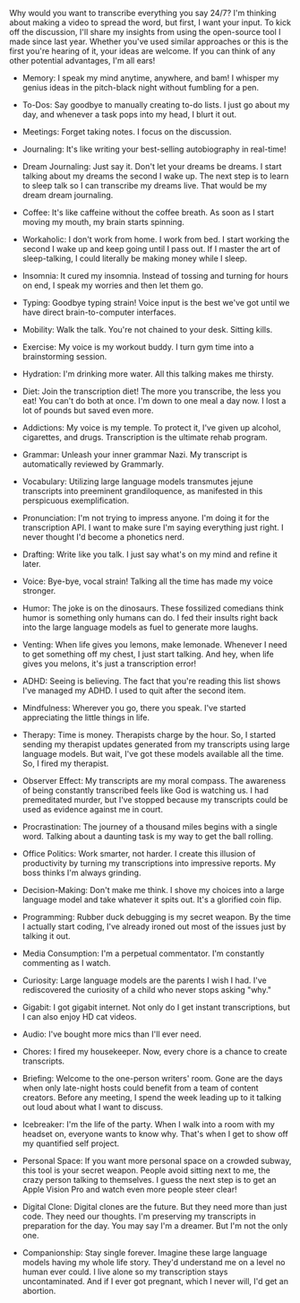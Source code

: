 Why would you want to transcribe everything you say 24/7? I'm thinking about making a video to spread the word, but first, I want your input. To kick off the discussion, I'll share my insights from using the open-source tool I made since last year. Whether you've used similar approaches or this is the first you're hearing of it, your ideas are welcome. If you can think of any other potential advantages, I'm all ears!

- Memory: I speak my mind anytime, anywhere, and bam! I whisper my genius ideas in the pitch-black night without fumbling for a pen.

- To-Dos: Say goodbye to manually creating to-do lists. I just go about my day, and whenever a task pops into my head, I blurt it out.

- Meetings: Forget taking notes. I focus on the discussion.

- Journaling: It's like writing your best-selling autobiography in real-time!

- Dream Journaling: Just say it. Don't let your dreams be dreams. I start talking about my dreams the second I wake up. The next step is to learn to sleep talk so I can transcribe my dreams live. That would be my dream dream journaling.

- Coffee: It's like caffeine without the coffee breath. As soon as I start moving my mouth, my brain starts spinning.

- Workaholic: I don't work from home. I work from bed. I start working the second I wake up and keep going until I pass out. If I master the art of sleep-talking, I could literally be making money while I sleep.

- Insomnia: It cured my insomnia. Instead of tossing and turning for hours on end, I speak my worries and then let them go.

- Typing: Goodbye typing strain! Voice input is the best we've got until we have direct brain-to-computer interfaces.

- Mobility: Walk the talk. You're not chained to your desk. Sitting kills.

- Exercise: My voice is my workout buddy. I turn gym time into a brainstorming session.

- Hydration: I'm drinking more water. All this talking makes me thirsty.

- Diet: Join the transcription diet! The more you transcribe, the less you eat! You can't do both at once. I'm down to one meal a day now. I lost a lot of pounds but saved even more.

- Addictions: My voice is my temple. To protect it, I've given up alcohol, cigarettes, and drugs. Transcription is the ultimate rehab program.

- Grammar: Unleash your inner grammar Nazi. My transcript is automatically reviewed by Grammarly.

- Vocabulary: Utilizing large language models transmutes jejune transcripts into preeminent grandiloquence, as manifested in this perspicuous exemplification.

- Pronunciation: I'm not trying to impress anyone. I'm doing it for the transcription API. I want to make sure I'm saying everything just right. I never thought I'd become a phonetics nerd.

- Drafting: Write like you talk. I just say what's on my mind and refine it later.

- Voice: Bye-bye, vocal strain! Talking all the time has made my voice stronger.

- Humor: The joke is on the dinosaurs. These fossilized comedians think humor is something only humans can do. I fed their insults right back into the large language models as fuel to generate more laughs.

- Venting: When life gives you lemons, make lemonade. Whenever I need to get something off my chest, I just start talking. And hey, when life gives you melons, it's just a transcription error!

- ADHD: Seeing is believing. The fact that you're reading this list shows I've managed my ADHD. I used to quit after the second item.

- Mindfulness: Wherever you go, there you speak. I've started appreciating the little things in life.

- Therapy: Time is money. Therapists charge by the hour. So, I started sending my therapist updates generated from my transcripts using large language models. But wait, I've got these models available all the time. So, I fired my therapist.

- Observer Effect: My transcripts are my moral compass. The awareness of being constantly transcribed feels like God is watching us. I had premeditated murder, but I've stopped because my transcripts could be used as evidence against me in court.

- Procrastination: The journey of a thousand miles begins with a single word. Talking about a daunting task is my way to get the ball rolling.

- Office Politics: Work smarter, not harder. I create this illusion of productivity by turning my transcriptions into impressive reports. My boss thinks I'm always grinding.

- Decision-Making: Don't make me think. I shove my choices into a large language model and take whatever it spits out. It's a glorified coin flip.

- Programming: Rubber duck debugging is my secret weapon. By the time I actually start coding, I've already ironed out most of the issues just by talking it out.

- Media Consumption: I'm a perpetual commentator. I'm constantly commenting as I watch.

- Curiosity: Large language models are the parents I wish I had. I've rediscovered the curiosity of a child who never stops asking "why."

- Gigabit: I got gigabit internet. Not only do I get instant transcriptions, but I can also enjoy HD cat videos.

- Audio: I've bought more mics than I'll ever need.

- Chores: I fired my housekeeper. Now, every chore is a chance to create transcripts.

- Briefing: Welcome to the one-person writers' room. Gone are the days when only late-night hosts could benefit from a team of content creators. Before any meeting, I spend the week leading up to it talking out loud about what I want to discuss.

- Icebreaker: I'm the life of the party. When I walk into a room with my headset on, everyone wants to know why. That's when I get to show off my quantified self project.

- Personal Space: If you want more personal space on a crowded subway, this tool is your secret weapon. People avoid sitting next to me, the crazy person talking to themselves. I guess the next step is to get an Apple Vision Pro and watch even more people steer clear!

- Digital Clone: Digital clones are the future. But they need more than just code. They need our thoughts. I'm preserving my transcripts in preparation for the day. You may say I'm a dreamer. But I'm not the only one.

- Companionship: Stay single forever. Imagine these large language models having my whole life story. They'd understand me on a level no human ever could. I live alone so my transcription stays uncontaminated. And if I ever got pregnant, which I never will, I'd get an abortion.

